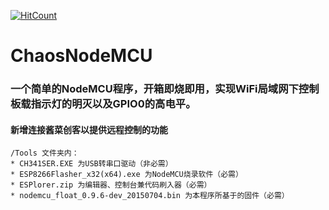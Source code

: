 [![HitCount](http://hits.dwyl.io/Giftia/ChaosNodeMCU.svg)](http://hits.dwyl.io/Giftia/ChaosNodeMCU)
# ChaosNodeMCU
### 一个简单的NodeMCU程序，开箱即烧即用，实现WiFi局域网下控制板载指示灯的明灭以及GPIO0的高电平。
#### 新增连接酱菜创客以提供远程控制的功能
    /Tools 文件夹内：
    * CH341SER.EXE 为USB转串口驱动（非必需）
    * ESP8266Flasher_x32(x64).exe 为NodeMCU烧录软件（必需）
    * ESPlorer.zip 为编辑器、控制台兼代码刷入器（必需）
    * nodemcu_float_0.9.6-dev_20150704.bin 为本程序所基于的固件（必需）

